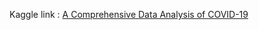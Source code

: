 Kaggle link : [A Comprehensive Data Analysis of COVID-19](https://www.kaggle.com/syedmohammadafraim2/a-comprehensive-data-analysis-of-covid-19)